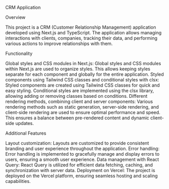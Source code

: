 CRM Application

Overview

This project is a CRM (Customer Relationship Management) application developed using Next.js and TypeScript. The application allows managing interactions with clients, companies, tracking their data, and performing various actions to improve relationships with them.

Functionality

Global styles and CSS modules in Next.js: Global styles and CSS modules within Next.js are used to organize styles. This allows keeping styles separate for each component and globally for the entire application.
Styled components using Tailwind CSS classes and conditional styles with clsx: Styled components are created using Tailwind CSS classes for quick and easy styling. Conditional styles are implemented using the clsx library, allowing adding or removing classes based on conditions.
Different rendering methods, combining client and server components: Various rendering methods such as static generation, server-side rendering, and client-side rendering are used to ensure optimal performance and speed. This ensures a balance between pre-rendered content and dynamic client-side updates.

Additional Features

Layout customization: Layouts are customized to provide consistent branding and user experience throughout the application.
Error handling: Error handling is implemented to gracefully manage and display errors to users, ensuring a smooth user experience.
Data management with React Query: React Query is utilized for efficient data fetching, caching, and synchronization with server data.
Deployment on Vercel: The project is deployed on the Vercel platform, ensuring seamless hosting and scaling capabilities.
